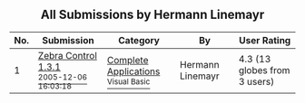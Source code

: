 ﻿<div align="center">

## All Submissions by Hermann Linemayr

</div>

No.  | Submission | Category | By   | User Rating
---- | ---------- | -------- | ---- | -----------
1 | [Zebra Control 1\.3\.1<br /><sup>2005-12-06 16:03:18</sup>](https://github.com/Planet-Source-Code/hermann-linemayr-zebra-control-1-3-1__1-62161) | [Complete Applications<br /><sup>Visual Basic</sup>](../ByCategory/complete-applications__1-27.md) | Hermann Linemayr | 4.3 (13 globes from 3 users)
